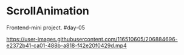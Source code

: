# ScrollAnimation
Frontend-mini project. #day-05


https://user-images.githubusercontent.com/116510605/206884696-e2372b41-ca01-488b-a818-f42e20f0429d.mp4

